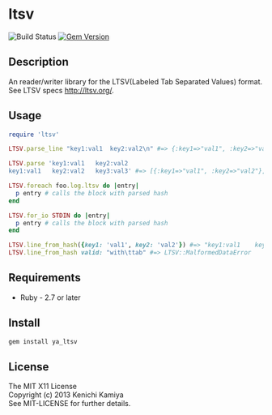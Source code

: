 ltsv
==============

![Build Status](https://github.com/kachick/ltsv/actions/workflows/test_behaviors.yml/badge.svg?branch=main)
[![Gem Version](https://badge.fury.io/rb/ya_ltsv.png)](http://badge.fury.io/rb/ya_ltsv)

Description
-----------

An reader/writer library for the LTSV(Labeled Tab Separated Values) format. 
See LTSV specs http://ltsv.org/.

Usage
-----

```ruby
require 'ltsv'

LTSV.parse_line "key1:val1	key2:val2\n" #=> {:key1=>"val1", :key2=>"val2"}

LTSV.parse 'key1:val1	key2:val2
key1:val1	key2:val2	key3:val3' #=> [{:key1=>"val1", :key2=>"val2"}, {:key1=>"val1", :key2=>"val2", :key3=>"val3"}]

LTSV.foreach foo.log.ltsv do |entry|
  p entry # calls the block with parsed hash
end

LTSV.for_io STDIN do |entry|
  p entry # calls the block with parsed hash
end

LTSV.line_from_hash({key1: 'val1', key2: 'val2'}) #=> "key1:val1	key2:val2"
LTSV.line_from_hash valid: "with\ttab" #=> LTSV::MalformedDataError
```

Requirements
-------------

* Ruby - 2.7 or later

Install
-------

```bash
gem install ya_ltsv
```

License
--------

The MIT X11 License  
Copyright (c) 2013 Kenichi Kamiya  
See MIT-LICENSE for further details.

